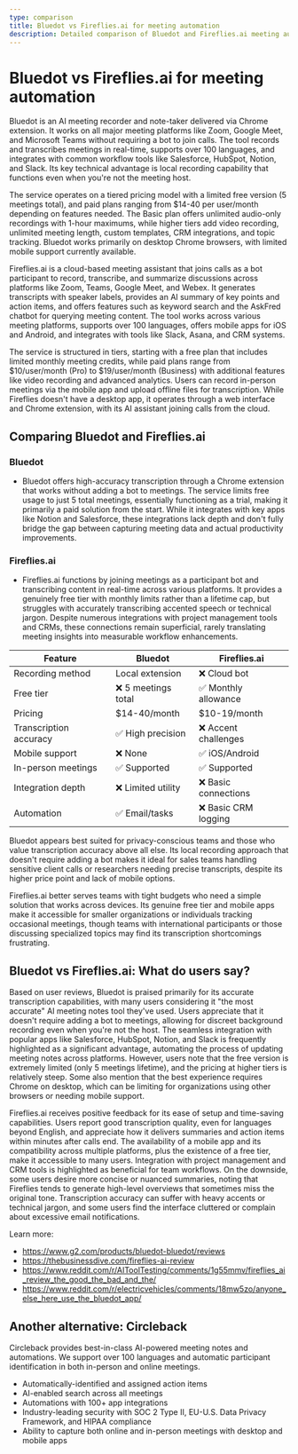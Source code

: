 ```yaml
---
type: comparison
title: Bluedot vs Fireflies.ai for meeting automation
description: Detailed comparison of Bluedot and Fireflies.ai meeting automation tools, covering recording methods, pricing, transcription accuracy, mobile support, integrations, and user feedback.
---
```


# Bluedot vs Fireflies.ai for meeting automation

Bluedot is an AI meeting recorder and note-taker delivered via Chrome extension. It works on all major meeting platforms like Zoom, Google Meet, and Microsoft Teams without requiring a bot to join calls. The tool records and transcribes meetings in real-time, supports over 100 languages, and integrates with common workflow tools like Salesforce, HubSpot, Notion, and Slack. Its key technical advantage is local recording capability that functions even when you're not the meeting host.

The service operates on a tiered pricing model with a limited free version (5 meetings total), and paid plans ranging from $14-40 per user/month depending on features needed. The Basic plan offers unlimited audio-only recordings with 1-hour maximums, while higher tiers add video recording, unlimited meeting length, custom templates, CRM integrations, and topic tracking. Bluedot works primarily on desktop Chrome browsers, with limited mobile support currently available.

Fireflies.ai is a cloud-based meeting assistant that joins calls as a bot participant to record, transcribe, and summarize discussions across platforms like Zoom, Teams, Google Meet, and Webex. It generates transcripts with speaker labels, provides an AI summary of key points and action items, and offers features such as keyword search and the AskFred chatbot for querying meeting content. The tool works across various meeting platforms, supports over 100 languages, offers mobile apps for iOS and Android, and integrates with tools like Slack, Asana, and CRM systems.

The service is structured in tiers, starting with a free plan that includes limited monthly meeting credits, while paid plans range from $10/user/month (Pro) to $19/user/month (Business) with additional features like video recording and advanced analytics. Users can record in-person meetings via the mobile app and upload offline files for transcription. While Fireflies doesn't have a desktop app, it operates through a web interface and Chrome extension, with its AI assistant joining calls from the cloud.

## Comparing Bluedot and Fireflies.ai

### Bluedot

* Bluedot offers high-accuracy transcription through a Chrome extension that works without adding a bot to meetings. The service limits free usage to just 5 total meetings, essentially functioning as a trial, making it primarily a paid solution from the start. While it integrates with key apps like Notion and Salesforce, these integrations lack depth and don't fully bridge the gap between capturing meeting data and actual productivity improvements.

### Fireflies.ai

* Fireflies.ai functions by joining meetings as a participant bot and transcribing content in real-time across various platforms. It provides a genuinely free tier with monthly limits rather than a lifetime cap, but struggles with accurately transcribing accented speech or technical jargon. Despite numerous integrations with project management tools and CRMs, these connections remain superficial, rarely translating meeting insights into measurable workflow enhancements.

| Feature | Bluedot | Fireflies.ai |
|---------|---------|-------------|
| Recording method | Local extension | ❌ Cloud bot |
| Free tier | ❌ 5 meetings total | ✅ Monthly allowance |
| Pricing | $14-40/month | $10-19/month |
| Transcription accuracy | ✅ High precision | ❌ Accent challenges |
| Mobile support | ❌ None | ✅ iOS/Android |
| In-person meetings | ✅ Supported | ✅ Supported |
| Integration depth | ❌ Limited utility | ❌ Basic connections |
| Automation | ✅ Email/tasks | ❌ Basic CRM logging |

Bluedot appears best suited for privacy-conscious teams and those who value transcription accuracy above all else. Its local recording approach that doesn't require adding a bot makes it ideal for sales teams handling sensitive client calls or researchers needing precise transcripts, despite its higher price point and lack of mobile options.

Fireflies.ai better serves teams with tight budgets who need a simple solution that works across devices. Its genuine free tier and mobile apps make it accessible for smaller organizations or individuals tracking occasional meetings, though teams with international participants or those discussing specialized topics may find its transcription shortcomings frustrating.

## Bluedot vs Fireflies.ai: What do users say?

Based on user reviews, Bluedot is praised primarily for its accurate transcription capabilities, with many users considering it "the most accurate" AI meeting notes tool they've used. Users appreciate that it doesn't require adding a bot to meetings, allowing for discreet background recording even when you're not the host. The seamless integration with popular apps like Salesforce, HubSpot, Notion, and Slack is frequently highlighted as a significant advantage, automating the process of updating meeting notes across platforms. However, users note that the free version is extremely limited (only 5 meetings lifetime), and the pricing at higher tiers is relatively steep. Some also mention that the best experience requires Chrome on desktop, which can be limiting for organizations using other browsers or needing mobile support.

Fireflies.ai receives positive feedback for its ease of setup and time-saving capabilities. Users report good transcription quality, even for languages beyond English, and appreciate how it delivers summaries and action items within minutes after calls end. The availability of a mobile app and its compatibility across multiple platforms, plus the existence of a free tier, make it accessible to many users. Integration with project management and CRM tools is highlighted as beneficial for team workflows. On the downside, some users desire more concise or nuanced summaries, noting that Fireflies tends to generate high-level overviews that sometimes miss the original tone. Transcription accuracy can suffer with heavy accents or technical jargon, and some users find the interface cluttered or complain about excessive email notifications.

Learn more:
- https://www.g2.com/products/bluedot-bluedot/reviews
- https://thebusinessdive.com/fireflies-ai-review
- https://www.reddit.com/r/AIToolTesting/comments/1g55mmv/fireflies_ai_review_the_good_the_bad_and_the/
- https://www.reddit.com/r/electricvehicles/comments/18mw5zo/anyone_else_here_use_the_bluedot_app/

## Another alternative: Circleback
Circleback provides best-in-class AI-powered meeting notes and automations. We support over 100 languages and automatic participant identification in both in-person and online meetings.
* Automatically-identified and assigned action items
* AI-enabled search across all meetings
* Automations with 100+ app integrations
* Industry-leading security with SOC 2 Type II, EU-U.S. Data Privacy Framework, and HIPAA compliance
* Ability to capture both online and in-person meetings with desktop and mobile apps